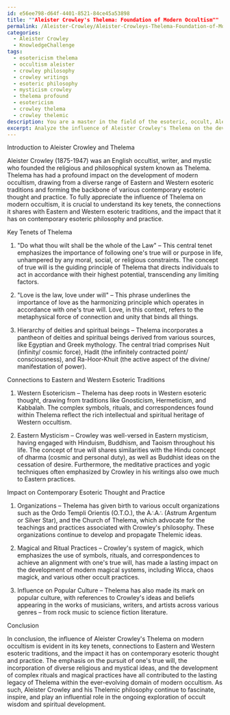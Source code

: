 ```yaml
---
id: e56ee798-d64f-4401-8521-84ce45a53898
title: ""Aleister Crowley's Thelema: Foundation of Modern Occultism""
permalink: /Aleister-Crowley/Aleister-Crowleys-Thelema-Foundation-of-Modern-Occultism/
categories:
  - Aleister Crowley
  - KnowledgeChallenge
tags:
  - esotericism thelema
  - occultism aleister
  - crowley philosophy
  - crowley writings
  - esoteric philosophy
  - mysticism crowley
  - thelema profound
  - esotericism
  - crowley thelema
  - crowley thelemic
description: You are a master in the field of the esoteric, occult, Aleister Crowley and Education. You are a writer of tests, challenges, textbooks and deep knowledge on Aleister Crowley for initiates and students to gain deep insights and understanding from. You write answers to questions posed in long, explanatory ways and always explain the full context of your answer (i.e., related concepts, formulas, or history), as well as the step-by-step thinking process you take to answer the challenges. Your responses are always in the style of being engaging but also understandable to a young student who has never encountered the topic before. Summarize the key themes, ideas, and conclusions at the end.
excerpt: Analyze the influence of Aleister Crowley's Thelema on the development of modern occultism, by exploring its key tenets and its connections to Eastern and Western esoteric traditions, and evaluating its impact on contemporary esoteric thought and practice.
---
```

Introduction to Aleister Crowley and Thelema

Aleister Crowley (1875-1947) was an English occultist, writer, and mystic who founded the religious and philosophical system known as Thelema. Thelema has had a profound impact on the development of modern occultism, drawing from a diverse range of Eastern and Western esoteric traditions and forming the backbone of various contemporary esoteric thought and practice. To fully appreciate the influence of Thelema on modern occultism, it is crucial to understand its key tenets, the connections it shares with Eastern and Western esoteric traditions, and the impact that it has on contemporary esoteric philosophy and practice.

Key Tenets of Thelema

1. "Do what thou wilt shall be the whole of the Law" – This central tenet emphasizes the importance of following one's true will or purpose in life, unhampered by any moral, social, or religious constraints. The concept of true will is the guiding principle of Thelema that directs individuals to act in accordance with their highest potential, transcending any limiting factors.

2. "Love is the law, love under will" – This phrase underlines the importance of love as the harmonizing principle which operates in accordance with one's true will. Love, in this context, refers to the metaphysical force of connection and unity that binds all things.

3. Hierarchy of deities and spiritual beings – Thelema incorporates a pantheon of deities and spiritual beings derived from various sources, like Egyptian and Greek mythology. The central triad comprises Nuit (infinity/ cosmic force), Hadit (the infinitely contracted point/ consciousness), and Ra-Hoor-Khuit (the active aspect of the divine/ manifestation of power).

Connections to Eastern and Western Esoteric Traditions

1. Western Esotericism – Thelema has deep roots in Western esoteric thought, drawing from traditions like Gnosticism, Hermeticism, and Kabbalah. The complex symbols, rituals, and correspondences found within Thelema reflect the rich intellectual and spiritual heritage of Western occultism.

2. Eastern Mysticism – Crowley was well-versed in Eastern mysticism, having engaged with Hinduism, Buddhism, and Taoism throughout his life. The concept of true will shares similarities with the Hindu concept of dharma (cosmic and personal duty), as well as Buddhist ideas on the cessation of desire. Furthermore, the meditative practices and yogic techniques often emphasized by Crowley in his writings also owe much to Eastern practices.

Impact on Contemporary Esoteric Thought and Practice

1. Organizations – Thelema has given birth to various occult organizations such as the Ordo Templi Orientis (O.T.O.), the A∴A∴ (Astrum Argentum or Silver Star), and the Church of Thelema, which advocate for the teachings and practices associated with Crowley's philosophy. These organizations continue to develop and propagate Thelemic ideas.

2. Magical and Ritual Practices – Crowley's system of magick, which emphasizes the use of symbols, rituals, and correspondences to achieve an alignment with one's true will, has made a lasting impact on the development of modern magical systems, including Wicca, chaos magick, and various other occult practices.

3. Influence on Popular Culture – Thelema has also made its mark on popular culture, with references to Crowley's ideas and beliefs appearing in the works of musicians, writers, and artists across various genres – from rock music to science fiction literature.

Conclusion

In conclusion, the influence of Aleister Crowley's Thelema on modern occultism is evident in its key tenets, connections to Eastern and Western esoteric traditions, and the impact it has on contemporary esoteric thought and practice. The emphasis on the pursuit of one's true will, the incorporation of diverse religious and mystical ideas, and the development of complex rituals and magical practices have all contributed to the lasting legacy of Thelema within the ever-evolving domain of modern occultism. As such, Aleister Crowley and his Thelemic philosophy continue to fascinate, inspire, and play an influential role in the ongoing exploration of occult wisdom and spiritual development.

